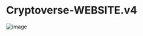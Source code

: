 # Cryptoverse-WEBSITE.v4
![image](https://user-images.githubusercontent.com/107072477/229750294-ab30e282-2e86-48ad-82fa-64aa2bbbe5e9.png)
